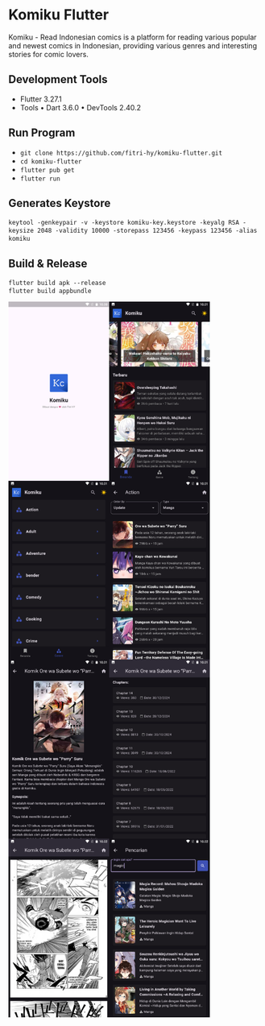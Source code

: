 # Komiku Flutter

Komiku - Read Indonesian comics is a platform for reading various popular and newest comics in Indonesian, providing various genres and interesting stories for comic lovers. 

## Development Tools

- Flutter 3.27.1
- Tools • Dart 3.6.0 • DevTools 2.40.2

## Run Program

- `git clone https://github.com/fitri-hy/komiku-flutter.git`
- `cd komiku-flutter`
- `flutter pub get`
- `flutter run`

## Generates Keystore

```
keytool -genkeypair -v -keystore komiku-key.keystore -keyalg RSA -keysize 2048 -validity 10000 -storepass 123456 -keypass 123456 -alias komiku
```

## Build & Release

```
flutter build apk --release
flutter build appbundle
```
<div style="display: flex; flex-wrap: wrap;">
  <img src="./assets/ss/1.png" alt="ss1" width="200"/>
  <img src="./assets/ss/2.png" alt="ss2" width="200"/>
  <img src="./assets/ss/3.png" alt="ss3" width="200"/>
  <img src="./assets/ss/4.png" alt="ss4" width="200"/>
  <img src="./assets/ss/5.png" alt="ss4" width="200"/>
  <img src="./assets/ss/6.png" alt="ss4" width="200"/>
  <img src="./assets/ss/7.png" alt="ss4" width="200"/>
  <img src="./assets/ss/8.png" alt="ss4" width="200"/>
</div>
